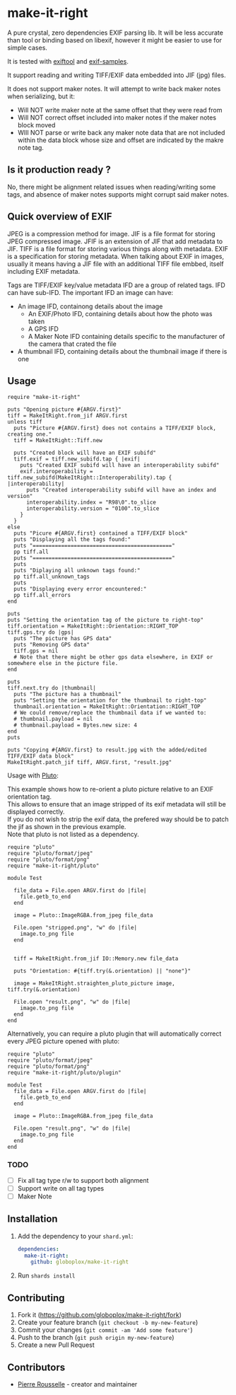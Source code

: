 # make-it-right

A pure crystal, zero dependencies EXIF parsing lib. It will be less accurate than tool or binding based on libexif, however it might be easier to use for simple cases.

It is tested with [exiftool](https://exiftool.org/) and [exif-samples](https://github.com/ianare/exif-samples.git).

It support reading and writing TIFF/EXIF data embedded into JIF (jpg) files.  

It does not support maker notes. It will attempt to write back maker notes when serializing, but it:

- Will NOT write maker note at the same offset that they were read from
- Will NOT correct offset included into maker notes if the maker notes block moved
- WIll NOT parse or write back any maker note data that are not included within the data block whose size and offset are indicated by the makre note tag.

## Is it production ready ?

No, there might be alignment related issues when reading/writing some tags, and absence of maker notes supports might corrupt said maker notes.

## Quick overview of EXIF

JPEG is a compression method for image.
JIF is a file format for storing JPEG compressed image.
JFIF is an extension of JIF that add metadata to JIF.
TIFF is a file format for storing various things along with metadata.
EXIF is a specification for storing metadata.
When talking about EXIF in images, usually it means having a JIF file with an additional TIFF file embbed, itself including EXIF metadata.

Tags are TIFF/EXIF key/value metadata
IFD are a group of related tags. IFD can have sub-IFD.
The important IFD an image can have:

- An image IFD, containong details about the image
  - An EXIF/Photo IFD, containing details about how the photo was taken
  - A GPS IFD
  - A Maker Note IFD containing details specific to the manufacturer of the camera that crated the file
- A thumbnail IFD, containing details about the thumbnail image if there is one

## Usage

```cr
require "make-it-right"

puts "Opening picture #{ARGV.first}"
tiff = MakeItRight.from_jif ARGV.first
unless tiff
  puts "Picture #{ARGV.first} does not contains a TIFF/EXIF block, creating one."
  tiff = MakeItRight::Tiff.new

  puts "Created block will have an EXIF subifd"
  tiff.exif = tiff.new_subifd.tap { |exif|
    puts "Created EXIF subifd will have an interoperability subifd"
    exif.interoperability = tiff.new_subifd(MakeItRight::Interoperability).tap { |interoperability|
      puts "Created interoperability subifd will have an index and version"
      interoperability.index = "R98\0".to_slice
      interoperability.version = "0100".to_slice
    }
  }
else
  puts "Picure #{ARGV.first} contained a TIFF/EXIF block"
  puts "Displaying all the tags found:"
  puts "============================================"
  pp tiff.all
  puts "============================================"
  puts
  puts "Diplaying all unknown tags found:"
  pp tiff.all_unknown_tags
  puts
  puts "Displaying every error encountered:"
  pp tiff.all_errors
end

puts
puts "Setting the orientation tag of the picture to right-top"
tiff.orientation = MakeItRight::Orientation::RIGHT_TOP
tiff.gps.try do |gps|
  puts "The picture has GPS data"
  puts "Removing GPS data"
  tiff.gps = nil
  # Note that there might be other gps data elsewhere, in EXIF or somewhere else in the picture file.
end

puts
tiff.next.try do |thumbnail|
  puts "The picture has a thumbnail"
  puts "Setting the orientation for the thumbnail to right-top"
  thumbnail.orientation = MakeItRight::Orientation::RIGHT_TOP
  # We could remove/replace the thumbnail data if we wanted to:
  # thumbnail.payload = nil
  # thumbnail.payload = Bytes.new size: 4
end
puts

puts "Copying #{ARGV.first} to result.jpg with the added/edited TIFF/EXIF data block"
MakeItRight.patch_jif tiff, ARGV.first, "result.jpg"
```

Usage with [Pluto](https://github.com/phenopolis/pluto):

This example shows how to re-orient a pluto picture relative to an EXIF orientation tag.  
This allows to ensure that an image stripped of its exif metadata will still be displayed correctly.  
If you do not wish to strip the exif data, the prefered way should be to patch the jif as shown in the previous example.  
Note that pluto is not listed as a dependency.

```cr
require "pluto"
require "pluto/format/jpeg"
require "pluto/format/png"
require "make-it-right/pluto"

module Test

  file_data = File.open ARGV.first do |file|
    file.getb_to_end
  end

  image = Pluto::ImageRGBA.from_jpeg file_data

  File.open "stripped.png", "w" do |file|
    image.to_png file
  end


  tiff = MakeItRight.from_jif IO::Memory.new file_data

  puts "Orientation: #{tiff.try(&.orientation) || "none"}"

  image = MakeItRight.straighten_pluto_picture image, tiff.try(&.orientation)

  File.open "result.png", "w" do |file|
    image.to_png file
  end
end
```

Alternatively, you can require a pluto plugin that will automatically correct every JPEG picture opened with pluto:

```cr
require "pluto"
require "pluto/format/jpeg"
require "pluto/format/png"
require "make-it-right/pluto/plugin"

module Test
  file_data = File.open ARGV.first do |file|
    file.getb_to_end
  end

  image = Pluto::ImageRGBA.from_jpeg file_data

  File.open "result.png", "w" do |file|
    image.to_png file
  end
end
```

### TODO

- [ ] Fix all tag type r/w to support both alignment
- [ ] Support write on all tag types
- [ ] Maker Note

## Installation

1. Add the dependency to your `shard.yml`:

   ```yaml
   dependencies:
     make-it-right:
       github: globoplox/make-it-right
   ```

2. Run `shards install`

## Contributing

1. Fork it (<https://github.com/globoplox/make-it-right/fork>)
2. Create your feature branch (`git checkout -b my-new-feature`)
3. Commit your changes (`git commit -am 'Add some feature'`)
4. Push to the branch (`git push origin my-new-feature`)
5. Create a new Pull Request

## Contributors

- [Pierre Rousselle](https://github.com/globoplox) - creator and maintainer
